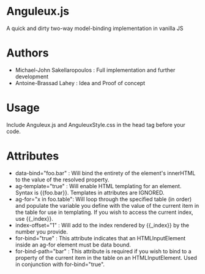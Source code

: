 # Anguleux.js

A quick and dirty two-way model-binding implementation in vanilla JS

# Authors

 - Michael-John Sakellaropoulos : Full implementation and further development
 - Antoine-Brassad Lahey : Idea and Proof of concept

# Usage

Include Anguleux.js and AnguleuxStyle.css in the head tag before your code.
  
# Attributes

 - data-bind="foo.bar"    : Will bind the entirety of the element's innerHTML to the value of the resolved property.
 - ag-template="true"     : Will enable HTML templating for an element. Syntax is {{foo.bar}}. Templates in attributes are IGNORED.
 - ag-for="x in foo.table": Will loop through the specified table (in order) and populate the variable you define with the value of the current item in the table for use in templating. If you wish to access the current index, use {{_index}}.
 - index-offset="1"       : Will add to the index rendered by {{_index}} by the number you provide.
 - for-bind="true"        : This attribute indicates that an HTMLInputElement inside an ag-for element must be data bound.
 - for-bind-path="bar"    : This attribute is required if you wish to bind to a property of the current item in the table on an HTMLInputElement. Used in conjunction with for-bind="true".
